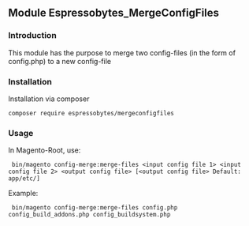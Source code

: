 
## Module Espressobytes_MergeConfigFiles

### Introduction

This module has the purpose to merge two config-files (in the form of config.php) to a new config-file 

### Installation

Installation via composer

    composer require espressobytes/mergeconfigfiles

### Usage

In Magento-Root, use:

     bin/magento config-merge:merge-files <input config file 1> <input config file 2> <output config file> [<output config file> Default: app/etc/]

Example:

     bin/magento config-merge:merge-files config.php config_build_addons.php config_buildsystem.php



